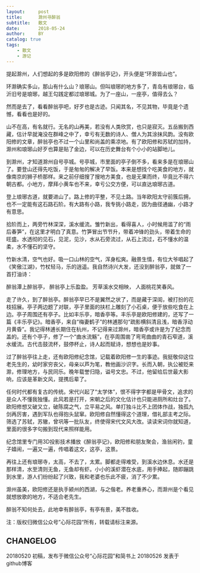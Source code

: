 ```yaml
---
layout:     post
title:      滁州寻醉翁
subtitle:   散文
date:       2018-05-24
author:     BY
catalog: true
tags:
    - 散文
    - 游记
---
```



提起滁州，人们想起的多是欧阳修的《醉翁亭记》，开头便是“环滁皆山也”。

环滁确实多山，那山有什么山？琅琊山。但叫琅琊的地方多了，青岛有琅琊台，临沂旧号是琅琊，越王勾践定都过琅琊城。为了一座山，一座亭，值得去么？

然而是去了，看看醉翁亭吧，好歹也是古迹。只闻其名，不见其物，毕竟是个遗憾，看看也是好的。

山不在高，有名就行。无名的山再美，若没有人类欣赏，也只是寂灭。五岳搬到西藏，估计早就淹没在群峰之中了，幸亏有无数的诗人、僧人为其涂抹风韵。没有欧阳修的文章，醉翁亭也不过一个山里和尚盖的乘凉地。有了欧阳修和苏轼的加持，滁州和琅琊山好歹也算是贴了金边，可以在历史舞台有个小小的站脚地儿。

到滁州，才知道滁州自号亭城。号亭城，市里面的亭子倒不多，看来多是在琅琊山了。要登山还得先吃饭，于是匆匆的解决了早饭。本来是想找个吃美食的地方，就像南京的狮子桥那样。来之前仔细搜了搜地方美食，也是无果而终，毕竟比不得六朝古都。小地方，摩拜小黄车也不来，幸亏公交方便，可以直达琅琊古道。

登上琅琊古道，就要进山了。路上修的平整，不见土路。当年欧阳太守前簇后拥，也不一定能有这石路石阶。有大路有小路，我专挑小路走，因为曲径通幽，小路才有意思。

拾阶而上，两旁竹林深深，溪水缓流。雏竹新出，看得喜人，小时候用滥了的“雨后春笋”，在这里才明白了真意。竹笋冒出节节升，带着冲锋的劲头，带着生命的旺盛。水透彻的见石，见泥，见沙，水从石旁流过，从石上流过，石不懂水的温柔，水不懂石的坚守。

竹新水清，空气也好。吸一口山林的空气，浑身松爽。融景生情，有位大爷唱起了《笑傲江湖》，竹杖轻马，乐的逍遥。我自然诗兴大发，还没到醉翁亭，就做了一首打油诗：

醉翁潭上醉翁亭，
醉翁亭上乐盈盈。
芳草溪水交相映，
人面桃花笑春风。

走了许久，到了醉翁亭。醉翁亭早已不是翼然之状了，而是藏于深闺，被打扮的花枝招展。亭子两边题了对联，亭子里面的扶栏上雕刻了小石桌，便于放些吃食在上边。亭子周围还有亭子。比如丰乐亭，暗香亭等。丰乐亭是欧阳修建的，还写了一篇《丰乐亭记》。暗香亭，来自“梅妻鹤子”的林逋那句“疏影横斜清且浅，暗香浮动月黄昏”。我记得林逋长期住在杭州，不记得来过滁州，暗香亭或许是为了纪念而盖的。还有个亭子，修了一个“曲水流觞”，在亭周围凿了弯弯曲曲的青石窄道，溪水缓流。古代击鼓流杯，鼓停杯止，诗人起而赋诗，想想也是妙事。

过了醉翁亭往上走，还有欧阳修纪念馆，记载着欧阳修一生的事迹。我挺敬仰这位老先生的，幼时家穷丧父，母亲以芦为笔，教他画沙识字。长而入朝，执公被贬来滁，修理地方，与民同乐。晚年载誉归隐，谥号文忠。不过，他留给后世最大影响，应该是革新文风，提携后辈了。

任何时代都有复古的传统。宋代兴起了“太学体”，恨不得字字都是甲骨文，追求的是众人不懂我独懂。此风若是打开，宋朝之后的文化估计也只能进厕所和灶台了。欧阳修想又破又立，破陈腐之气，立平易之风。单打独斗比不上团体作战，独孤九剑再厉害，遇到军队也得抱头鼠窜。欧阳修自然懂得这个道理，借礼部主考之际。筛选了苏轼，苏辙，曾巩等一批队友，终使得宋代文风大改。读读宋词你就知道，里面的很多字句搬到现代来照样能用。

纪念馆里专门用3D投影技术播放《醉翁亭记》，欧阳修和朋友聚会，渔翁闲钓，童子嬉闹，一遍又一遍，传唱着这文，这亭，这景。

再往上还有琅琊寺，太高，不去了，太累。脚都走得难受，到溪水边休息。水还是那样清，水至清则无鱼，无鱼却有虾。小小的溪虾潜在水底，用手捧起，随即蹦跳到水里，游人们纷纷起了兴致，我和老婆也乐此不疲，消了不少累。

滁州虽美，欧阳修还是执手颍州的西湖，与之偕老。养老重养心，而滁州是个看见就想放歌的地方，不适合老先生。

醉翁不知何处去，此地幸有醉翁亭，有亭有景，美不胜收。


注：版权归微信公众号”心际花园“所有，转载请标注来源。

## CHANGELOG
20180520 初稿，发布于微信公众号“心际花园”和简书上
20180526 发表于github博客
